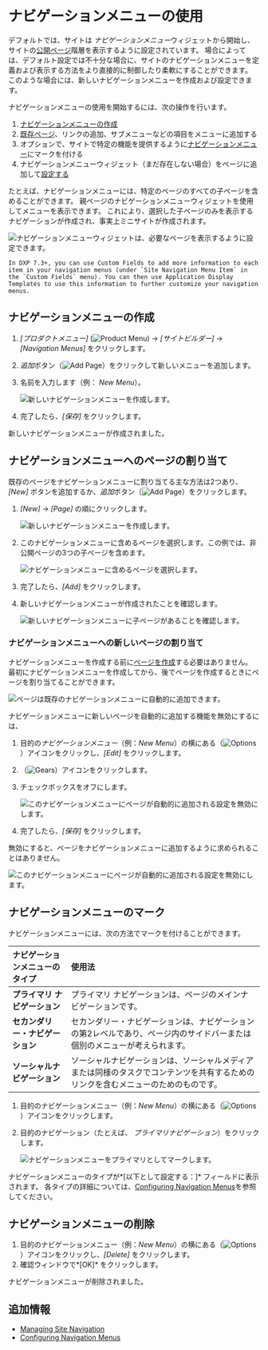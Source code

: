 # ナビゲーションメニューの使用

デフォルトでは、サイトは *ナビゲーションメニュー*ウィジェットから開始し、サイトの[公開ページ](../creating-pages/understanding-pages/understanding-pages.md)階層を表示するように設定されています。 場合によっては、デフォルト設定では不十分な場合に、サイトのナビゲーションメニューを定義および表示する方法をより直接的に制御したり柔軟にすることができます。 このような場合には、新しいナビゲーションメニューを作成および設定できます。

ナビゲーションメニューの使用を開始するには、次の操作を行います。

1.  [ナビゲーションメニューの作成](#creating-navigation-menus)
2.  [既存ページ](#assigning-pages-to-a-navigation-menu)、リンクの追加、サブメニューなどの項目をメニューに追加する
3.  オプションで、サイトで特定の機能を提供するように[ナビゲーションメニュー](#marking-a-navigation-menu)にマークを付ける
4.  ナビゲーションメニューウィジェット（まだ存在しない場合）をページに追加して[設定する](./configuring-navigation-menus.md)

たとえば、ナビゲーションメニューには、特定のページのすべての子ページを含めることができます。 親ページのナビゲーションメニューウィジェットを使用してメニューを表示できます。 これにより、選択した子ページのみを表示するナビゲーションが作成され、事実上ミニサイトが作成されます。

![ナビゲーションメニューウィジェットは、必要なページを表示するように設定できます。](./using-navigation-menus/images/09.png)

```{tip}
In DXP 7.3+, you can use Custom Fields to add more information to each item in your navigation menus (under `Site Navigation Menu Item` in the `Custom Fields` menu). You can then use Application Display Templates to use this information to further customize your navigation menus.
```

<!-- Add links to this annotation for Custom Fields and ADTs when available. -->

## ナビゲーションメニューの作成

1.  *[プロダクトメニュー]* (![Product Menu](../../images/icon-product-menu.png)) → *[サイトビルダー]* → *[Navigation Menus]* をクリックします。

2.  *追加*ボタン（![Add Page](../../images/icon-add.png)）をクリックして新しいメニューを追加します。

3.  名前を入力します（例： *New Menu*）。

    ![新しいナビゲーションメニューを作成します。](./using-navigation-menus/images/01.png)

4.  完了したら、*[保存]* をクリックします。

新しいナビゲーションメニューが作成されました。

## ナビゲーションメニューへのページの割り当て

既存のページをナビゲーションメニューに割り当てる主な方法は2つあり、*[New]* ボタンを追加するか、*追加*ボタン（![Add Page](../../images/icon-add.png)）をクリックします。

1.  *[New]* → *[Page]* の順にクリックします。

    ![新しいナビゲーションメニューを作成します。](./using-navigation-menus/images/02.png)

2.  このナビゲーションメニューに含めるページを選択します。この例では、非公開ページの3つの子ページを含めます。

    ![ナビゲーションメニューに含めるページを選択します。](./using-navigation-menus/images/03.png)

3.  完了したら、*[Add]* をクリックします。

4.  新しいナビゲーションメニューが作成されたことを確認します。

    ![新しいナビゲーションメニューに子ページがあることを確認します。](./using-navigation-menus/images/04.png)

### ナビゲーションメニューへの新しいページの割り当て

ナビゲーションメニューを作成する前に[ページを作成](../creating-pages/adding-pages/adding-a-page-to-a-site.md)する必要はありません。 最初にナビゲーションメニューを作成してから、後でページを作成するときにページを割り当てることができます。

![ページは既存のナビゲーションメニューに自動的に追加できます。](./using-navigation-menus/images/06.png)

ナビゲーションメニューに新しいページを自動的に追加する機能を無効にするには、

1.  目的の*ナビゲーションメニュー*（例：*New Menu*）の横にある（![Options](../../images/icon-options.png)）アイコンをクリックし、*[Edit]* をクリックします。

2.  （![Gears](../../images/icon-control-menu-gear.png)）アイコンをクリックします。

3.  チェックボックスをオフにします。

    ![このナビゲーションメニューにページが自動的に追加される設定を無効にします。](./using-navigation-menus/images/05.png)

4.  完了したら、*[保存]* をクリックします。

無効にすると、ページをナビゲーションメニューに追加するように求められることはありません。

![このナビゲーションメニューにページが自動的に追加される設定を無効にします。](./using-navigation-menus/images/08.png)

## ナビゲーションメニューのマーク

ナビゲーションメニューには、次の方法でマークを付けることができます。

| ナビゲーションメニューのタイプ    | 使用法                                                               |
| :--- | :--- |
| **プライマリ ナビゲーション**  | プライマリ ナビゲーションは、ページのメインナビゲーションです。                                  |
| **セカンダリー・ナビゲーション** | セカンダリー・ナビゲーションは、ナビゲーションの第2レベルであり、ページ内のサイドバーまたは個別のメニューが考えられます。     |
| **ソーシャルナビゲーション**   | ソーシャルナビゲーションは、ソーシャルメディアまたは同様のタスクでコンテンツを共有するためのリンクを含むメニューのためのものです。 |

1.  目的のナビゲーションメニュー（例：*New Menu*）の横にある（![Options](../../images/icon-options.png)）アイコンをクリックします。

2.  目的のナビゲーション（たとえば、 *プライマリナビゲーション*）をクリックします。

    ![ナビゲーションメニューをプライマリとしてマークします。](./using-navigation-menus/images/07.png)

ナビゲーションメニューのタイプが*[以下として設定する：]* フィールドに表示されます。 各タイプの詳細については、[Configuring Navigation Menus](./configuring-navigation-menus.md#navigation-menu)を参照してください。

## ナビゲーションメニューの削除

1.  目的のナビゲーションメニュー（例：*New Menu*）の横にある（![Options](../../images/icon-options.png)）アイコンをクリックし、*[Delete]* をクリックします。
2.  確認ウィンドウで*[OK]* をクリックします。

ナビゲーションメニューが削除されました。

## 追加情報

  - [Managing Site Navigation](./managing-site-navigation.md)
  - [Configuring Navigation Menus](./configuring-navigation-menus.md)
